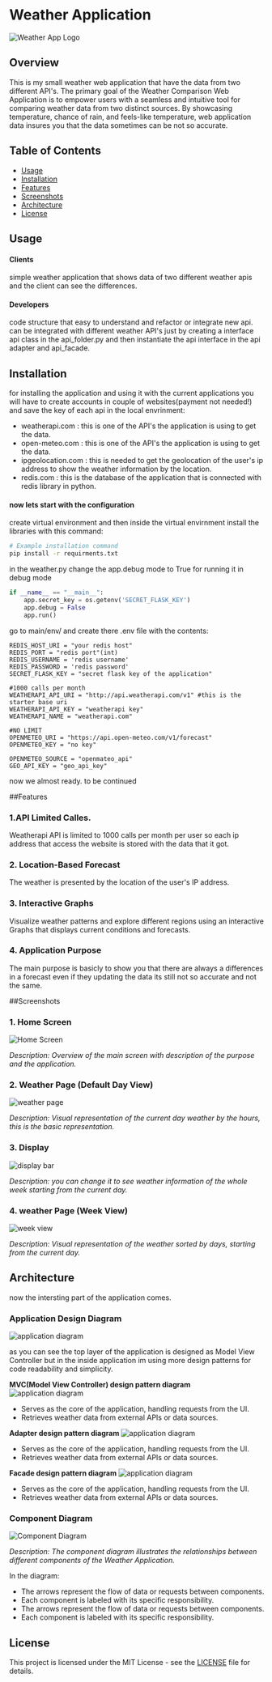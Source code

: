 # Weather Application

![Weather App Logo](path/to/your/logo.png)

## Overview
This is my small weather web application that have the data from two different API's.
The primary goal of the Weather Comparison Web Application is to empower users with a seamless and intuitive tool for comparing weather data from two distinct sources. By showcasing temperature, chance of rain, and feels-like temperature, web application data insures you that the data sometimes can be not so accurate.

## Table of Contents

- [Usage](#usage)
- [Installation](#installation)
- [Features](#features)
- [Screenshots](#screenshots)
- [Architecture](#architecture)
- [License](#license)

## Usage
#### Clients
simple weather application that shows data of two different weather apis and the client can see the differences.

#### Developers
code structure that easy to understand and refactor or integrate new api.
can be integrated with different weather API's just by creating a interface api class in the api_folder.py and then instantiate the api interface in the api adapter and api_facade.

## Installation

for installing the application and using it with the current applications you will have to create accounts in couple of websites(payment not needed!) and save the key of each api in 
the local envrinment:<br>
- weatherapi.com : this is one of the API's the application is using to get the data.
- open-meteo.com : this is one of the API's the application is using to get the data.
- ipgeolocation.com : this is needed to get the geolocation of the user's ip address to show the weather information by the location.
- redis.com : this is the database of the application that is connected with redis library in python.

#### now lets start with the configuration
create virtual environment and then inside the virtual envirnment install the libraries with this command:

```bash
# Example installation command
pip install -r requirments.txt
```

in the weather.py change the app.debug mode to True for running it in debug mode
```python
if __name__ == "__main__":
    app.secret_key = os.getenv('SECRET_FLASK_KEY')
    app.debug = False
    app.run()
```

go to main/env/ and create there .env file with the contents:

```.env
REDIS_HOST_URI = "your redis host"
REDIS_PORT = "redis port"(int)
REDIS_USERNAME = 'redis username'
REDIS_PASSWORD = 'redis password'
SECRET_FLASK_KEY = "secret flask key of the application"

#1000 calls per month
WEATHERAPI_API_URI = "http://api.weatherapi.com/v1" #this is the starter base uri
WEATHERAPI_API_KEY = "weatherapi key"
WEATHERAPI_NAME = "weatherapi.com"

#NO LIMIT
OPENMETEO_URI = "https://api.open-meteo.com/v1/forecast"
OPENMETEO_KEY = "no key"

OPENMETEO_SOURCE = "openmateo_api"
GEO_API_KEY = "geo_api_key"
```
now we almost ready.
to be continued


##Features
### 1.API Limited Calles.

Weatherapi API is limited to 1000 calls per month per user so each ip address that access the website is stored with the data that it got.

### 2. Location-Based Forecast

The weather is presented by the location of the user's IP address.

### 3. Interactive Graphs

Visualize weather patterns and explore different regions using an interactive Graphs that displays current conditions and forecasts.

### 4. Application Purpose

The main purpose is basicly to show you that there are always a differences in a forecast even if they updating the data its still not so accurate and not the same. 


##Screenshots

### 1. Home Screen

![Home Screen](screenshots/home_screen.png)

*Description: Overview of the main screen with description of the purpose and the application.*

### 2. Weather Page (Default Day View)

![weather page](screenshots/5_day_forecast.png)

*Description: Visual representation of the current day weather by the hours, this is the basic representation.*

### 3. Display

![display bar](screenshots/interactive_map.png)

*Description: you can change it to see weather information of the whole week starting from the current day.*

### 4. weather Page (Week View)

![week view](screenshots/notifications.png)

*Description: Visual representation of the weather sorted by days, starting from the current day.*


## Architecture

now the intersting part of the application comes.

### Application Design Diagram
![application diagram](screenshots/interactive_map.png)

as you can see the top layer of the application is designed as Model View Controller but in the inside application im using more design patterns for code readability and simplicity.

**MVC(Model View Controller) design pattern diagram**
![application diagram](screenshots/interactive_map.png)
   - Serves as the core of the application, handling requests from the UI.
   - Retrieves weather data from external APIs or data sources.

**Adapter design pattern diagram**
![application diagram](screenshots/interactive_map.png)
   - Serves as the core of the application, handling requests from the UI.
   - Retrieves weather data from external APIs or data sources.

**Facade design pattern diagram**
![application diagram](screenshots/interactive_map.png)
   - Serves as the core of the application, handling requests from the UI.
   - Retrieves weather data from external APIs or data sources.


### Component Diagram

![Component Diagram](architecture/component_diagram.png)

*Description: The component diagram illustrates the relationships between different components of the Weather Application.*

In the diagram:

- The arrows represent the flow of data or requests between components.
- Each component is labeled with its specific responsibility.
- The arrows represent the flow of data or requests between components.
- Each component is labeled with its specific responsibility.


## License

This project is licensed under the MIT License - see the [LICENSE](LICENSE) file for details.

